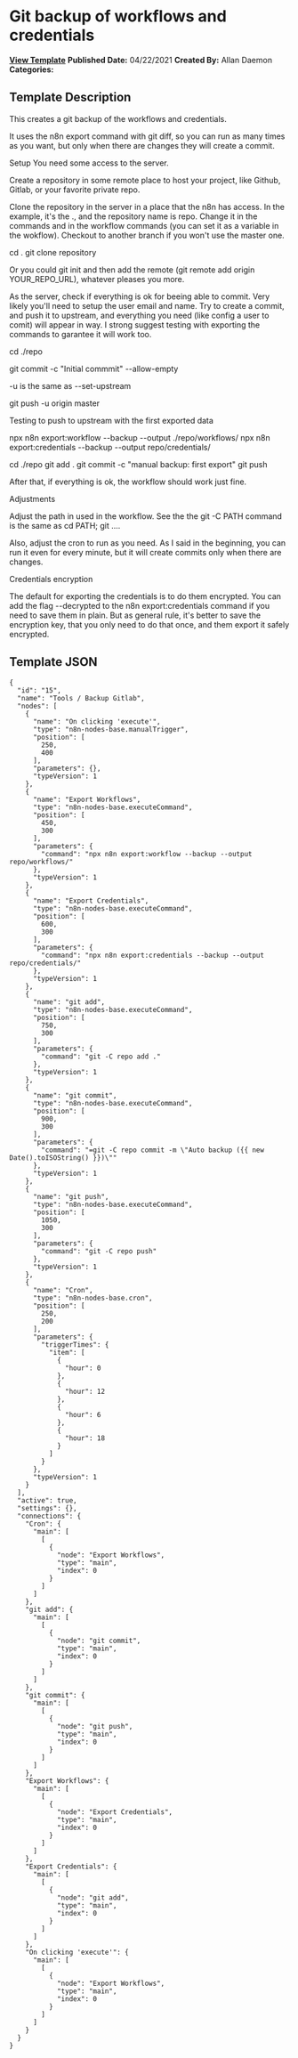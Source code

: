 # Git backup of workflows and credentials

**[View Template](https://n8n.io/workflows/1053-/)**  **Published Date:** 04/22/2021  **Created By:** Allan Daemon  **Categories:**   

## Template Description

This creates a git backup of the workflows and credentials.

It uses the n8n export command with git diff, so you can run as many times as you want, but only when there are changes they will create a commit.

Setup
You need some access to the server.

Create a repository in some remote place to host your project, like Github, Gitlab, or your favorite private repo.

Clone the repository in the server in a place that the n8n has access. In the example, it's the ., and the repository name is repo. Change it in the commands and in the workflow commands (you can set it as a variable in the wokflow). Checkout to another branch if you won't use the master one.

cd .
git clone repository

Or you could git init and then add the remote (git remote add origin YOUR_REPO_URL), whatever pleases you more.

As the server, check if everything is ok for beeing able to commit. Very likely you'll need to setup the user email and name. Try to create a commit, and push it to upstream, and everything you need (like config a user to comit) will appear in way. I strong suggest testing with exporting the commands to garantee it will work too.

cd ./repo

git commit -c "Initial commmit" --allow-empty

-u is the same as --set-upstream

git push -u origin master 

Testing to push to upstream with the first exported data

npx n8n export:workflow --backup --output ./repo/workflows/
npx n8n export:credentials --backup --output repo/credentials/

cd ./repo
git add .
git commit -c "manual backup: first export"
git push

After that, if everything is ok, the workflow should work just fine.

Adjustments

Adjust the path in used in the workflow. See the the git -C PATH command is the same as cd PATH; git ....

Also, adjust the cron to run as you need. As I said in the beginning, you can run it even for every minute, but it will create commits only when there are changes.

Credentials encryption

The default for exporting the credentials is to do them encrypted. You can add the flag --decrypted to the n8n export:credentials command if you need to save them in plain. But as general rule, it's better to save the encryption key, that you only need to do that once, and them export it safely encrypted.

## Template JSON

```
{
  "id": "15",
  "name": "Tools / Backup Gitlab",
  "nodes": [
    {
      "name": "On clicking 'execute'",
      "type": "n8n-nodes-base.manualTrigger",
      "position": [
        250,
        400
      ],
      "parameters": {},
      "typeVersion": 1
    },
    {
      "name": "Export Workflows",
      "type": "n8n-nodes-base.executeCommand",
      "position": [
        450,
        300
      ],
      "parameters": {
        "command": "npx n8n export:workflow --backup --output repo/workflows/"
      },
      "typeVersion": 1
    },
    {
      "name": "Export Credentials",
      "type": "n8n-nodes-base.executeCommand",
      "position": [
        600,
        300
      ],
      "parameters": {
        "command": "npx n8n export:credentials --backup --output repo/credentials/"
      },
      "typeVersion": 1
    },
    {
      "name": "git add",
      "type": "n8n-nodes-base.executeCommand",
      "position": [
        750,
        300
      ],
      "parameters": {
        "command": "git -C repo add ."
      },
      "typeVersion": 1
    },
    {
      "name": "git commit",
      "type": "n8n-nodes-base.executeCommand",
      "position": [
        900,
        300
      ],
      "parameters": {
        "command": "=git -C repo commit -m \"Auto backup ({{ new Date().toISOString() }})\""
      },
      "typeVersion": 1
    },
    {
      "name": "git push",
      "type": "n8n-nodes-base.executeCommand",
      "position": [
        1050,
        300
      ],
      "parameters": {
        "command": "git -C repo push"
      },
      "typeVersion": 1
    },
    {
      "name": "Cron",
      "type": "n8n-nodes-base.cron",
      "position": [
        250,
        200
      ],
      "parameters": {
        "triggerTimes": {
          "item": [
            {
              "hour": 0
            },
            {
              "hour": 12
            },
            {
              "hour": 6
            },
            {
              "hour": 18
            }
          ]
        }
      },
      "typeVersion": 1
    }
  ],
  "active": true,
  "settings": {},
  "connections": {
    "Cron": {
      "main": [
        [
          {
            "node": "Export Workflows",
            "type": "main",
            "index": 0
          }
        ]
      ]
    },
    "git add": {
      "main": [
        [
          {
            "node": "git commit",
            "type": "main",
            "index": 0
          }
        ]
      ]
    },
    "git commit": {
      "main": [
        [
          {
            "node": "git push",
            "type": "main",
            "index": 0
          }
        ]
      ]
    },
    "Export Workflows": {
      "main": [
        [
          {
            "node": "Export Credentials",
            "type": "main",
            "index": 0
          }
        ]
      ]
    },
    "Export Credentials": {
      "main": [
        [
          {
            "node": "git add",
            "type": "main",
            "index": 0
          }
        ]
      ]
    },
    "On clicking 'execute'": {
      "main": [
        [
          {
            "node": "Export Workflows",
            "type": "main",
            "index": 0
          }
        ]
      ]
    }
  }
}
```
